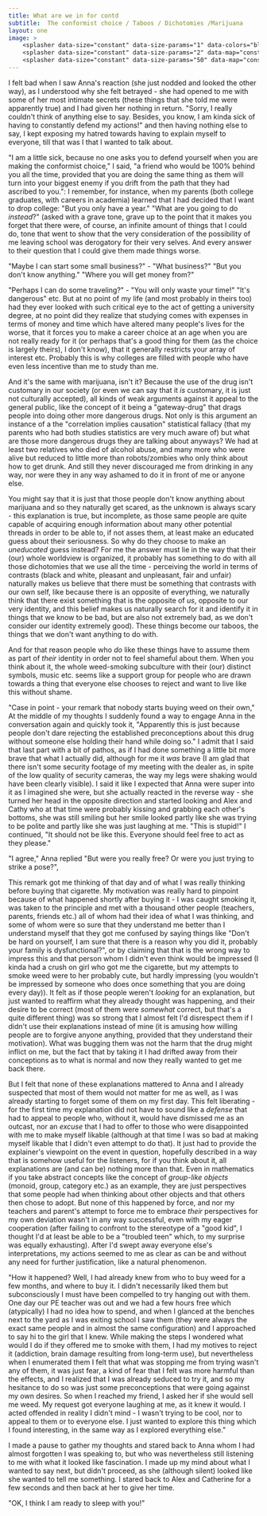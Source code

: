 ```yaml
---
title: What are we in for contd
subtitle:  The conformist choice / Taboos / Dichotomies /Marijuana
layout: one
image: >
    <splasher data-size="constant" data-size-params="1" data-colors="black" data-map="fractal" data-params="5"></splasher>
    <splasher data-size="constant" data-size-params="2" data-map="constant" data-params="100"></splasher>
    <splasher data-size="constant" data-size-params="50" data-map="constant" data-params="10000"></splasher>
---
```


I felt bad when I saw Anna's reaction (she just nodded and looked the other way), as I understood why she felt betrayed - she had opened to me with some of her most intimate secrets (these things that she told me were apparently true) and I had given her nothing in return.  <span class="voice-maxim">"Sorry, I really couldn't think of anything else to say. Besides, you know, I am kinda sick of having to constantly defend my actions!" </span>and then having nothing else to say, I kept exposing my hatred towards having to explain myself to everyone, till that was I that I wanted to talk about.

 <span class="voice-maxim">"I am a little sick, because no one asks you to defend yourself when you are making the conformist choice," </span>I said, <span class="voice-maxim"> "a friend who would be 100% behind you all the time, provided that you are doing the same thing as them will turn into your biggest enemy if you drift from the path that they had ascribed to you."</span>: I remember, for instance, when my parents (both college graduates, with careers in academia) learned that I had decided that I want to drop college:  <span class="voice-parent">"But you only have a year." </span> <span class="voice-parent">"What are you going to do *instead*?" </span>(asked with a grave tone, grave up to the point that it makes you forget that there were, of course, an infinite amount of things that I could do, tone that went to show that the very consideration of the possibility of me leaving school was derogatory for their very selves. And every answer to their question that I could give them made things worse.

 <span class="voice-maxim">"Maybe I can start some small business?" </span>-  <span class="voice-parent">"What business?" </span> <span class="voice-parent">"But you don't know anything." </span> <span class="voice-voice parent">"Where you will get money from?"  </span>

 <span class="voice-maxim">"Perhaps I can do some traveling?" </span>-  <span class="voice-parent">"You will only waste your time!" </span> <span class="voice-parent">"It's dangerous" </span>etc. But at no point of my life (and most probably in theirs too) had they ever looked with such critical eye to the act of getting a university degree, at no point did they realize that studying comes with expenses in terms of money and time which have altered many people's lives for the worse, that it forces you to make a career choice at an age when you are not really ready for it (or perhaps that's a good thing for them (as the choice is largely theirs), I don't know), that it generally restricts your array of interest etc. Probably this is why colleges are filled with people who have even less incentive than me to study than me.

And it's the same with marijuana, isn't it? Because the use of the drug isn't customary in our society (or even we can say that it *is* customary, it is just not culturally accepted), all kinds of weak arguments against it appeal to the general public, like the concept of it being a "gateway-drug" that drags people into doing other more dangerous drugs. Not only is this argument an instance of a the "correlation implies causation" statistical fallacy (that my parents who had both studies statistics are very much aware of) but what are those more dangerous drugs they are talking about anyways? We had at least two relatives who died of alcohol abuse, and many more who were alive but reduced to little more than robots/zombies who only think about how to get drunk. And still they never discouraged me from drinking in any way, nor were they in any way ashamed to do it in front of me or anyone else.

You might say that it is just that those people don't know anything about marijuana and so they naturally get scared, as the unknown is always scary - this explanation is true, but incomplete, as those same people are quite capable of acquiring enough information about many other potential threads in order to be able to, if not asses them, at least make an educated guess about their seriousness. So why do they choose to make an *uneducated* guess instead? For me the answer must lie in the way that their (our) whole worldview is organized, it probably has something to do with all those dichotomies that we use all the time - perceiving the world in terms of contrasts (black and white, pleasant and unpleasant, fair and unfair) naturally makes us believe that there must be something that contrasts with our own self, like because there is an opposite of everything, we naturally think that there exist something that is the opposite of *us*, opposite to our very identity, and this belief makes us naturally search for it and identify it in things that we know to be bad, but are also not extremely bad, as we don't consider our identity extremely good). These things become our taboos, the things that we don't want anything to do with. 

And for that reason people who *do* like these things have to assume them as part of *their* identity in order not to feel shameful about them. When you think about it, the whole weed-smoking subculture with their (our) distinct symbols, music etc. seems like a support group for people who are drawn towards a thing that everyone else chooses to reject and want to live like this without shame. 

 <span class="voice-maxim">"Case in point - your remark that nobody starts buying weed on their own," </span>At the middle of my thoughts I suddenly found a way to engage Anna in the conversation again and quickly took it,  <span class="voice-maxim">"Apparently this is just because people don't dare rejecting the established preconceptions about this drug without someone else holding their hand while doing so." </span>I admit that I said that last part with a bit of pathos, as if I had done something a little bit more brave that what I actually did, although for me it *was* brave (I am glad that there isn't some security footage of my meeting with the dealer as, in spite of the low quality of security cameras, the way my legs were shaking would have been clearly visible). I said it like I expected that Anna were super into it as I imagined she were, but she actually reacted in the reverse way - she turned her head in the opposite direction and started looking and Alex and Cathy who at that time were probably kissing and grabbing each other's bottoms, she was still smiling but her smile looked partly like she was trying to be polite and partly like she was just laughing at me. "This is stupid!" I continued, "It should not be like this. Everyone should feel free to act as they please."

 <span class="voice-anna">"I agree," </span>Anna replied <span class="voice-anna"> "But were you really free? Or were you just trying to strike a pose?"</span>,

This remark got me thinking of that day and of what I was really thinking before buying that cigarette. My motivation was really hard to pinpoint because of what happened shortly after buying it - I was caught smoking it, was taken to the principle and met with a thousand other people (teachers, parents, friends etc.) all of whom had their idea of what I was thinking, and some of whom were so sure that they understand me better than I understand myself that they got me confused by saying things like "Don't be hard on yourself, I am sure that there is a reason why you did it, probably your family is dysfunctional?", or by claiming that that is the wrong way to impress this and that person whom I didn't even think would be impressed (I kinda had a crush on girl who got me the cigarette, but my attempts to smoke weed were to her probably cute, but hardly impressing (you wouldn't be impressed by someone who does once something that you are doing every day)). It felt as if those people weren't *looking* for an explanation, but just wanted to reaffirm what they already thought was happening, and their desire to be correct (most of them were *somewhat* correct, but that's a quite different thing) was so strong that I almost felt I'd disrespect them if I didn't use their explanations instead of mine (it is amusing how willing people are to forgive anyone anything, provided that they understand their motivation). What was bugging them was not the harm that the drug might inflict on me, but the fact that by taking it I had drifted away from their conceptions as to what is normal and now they really wanted to get me back there.

But I felt that none of these explanations mattered to Anna and I already suspected that most of them would not matter for me as well, as I was already starting to forget some of them on my first day. This felt liberating - for the first time my explanation did not have to sound like a *defense* that had to appeal to people who, without it, would have dismissed me as an outcast, nor an *excuse* that I had to offer to those who were disappointed with me to make myself likable (although at that time I was so bad at making myself likable that I didn't even attempt to do that). It just had to provide the explainer's viewpoint on the event in question, hopefully described in a way that is somehow useful for the listeners, for if you think about it, all explanations are (and can be) nothing more than that. Even in mathematics if you take abstract concepts like the concept of *group-like objects* (monoid, group, category etc.) as an example, they are just perspectives that some people had when thinking about other objects and that others then chose to adopt. But none of this happened by force, and nor my teachers and parent's attempt to force me to embrace *their* perspectives for my own deviation wasn't in any way successful, even with my eager cooperation (after failing to confront to the stereotype of a "good kid", I thought I'd at least be able to be a "troubled teen" which, to my surprise was equally exhausting). After I'd swept away everyone else's interpretations, my actions seemed to me as clear as can be and without any need for further justification, like a natural phenomenon.

"How it happened? Well, I had already knew from who to buy weed for a few months, and where to buy it. I didn't necessarily liked them but subconsciously I must have been compelled to try hanging out with them. One day our PE teacher was out and we had a few hours free which  (atypically) I had no idea how to spend, and when I glanced at the benches next to the yard as I was exiting school I saw them (they were always the exact same people and in almost the same configuration) and I approached to say hi to the girl that I knew. While making the steps I wondered what would I do if they offered me to smoke with them, I had my motives to reject it (addiction, brain damage resulting from long-term use), but nevertheless when I enumerated them I felt that what was stopping me from trying wasn't any of them, it was just fear, a kind of fear that I felt was more harmful than the effects, and I realized that I was already seduced to try it, and so my hesitance to do so was just some preconceptions that were going against my own desires. So when I reached my friend, I asked her if she would sell me weed. My request got everyone laughing at me, as it knew it would. I acted offended in reality I didn't mind - I wasn't trying to be cool, nor to appeal to them or to everyone else. I just wanted to explore this thing which I found interesting, in the same way as I explored everything else."

I made a pause to gather my thoughts and stared back to Anna whom I had almost forgotten I was speaking to, but who was nevertheless still listening to me with what it looked like fascination. I made up my mind about what I wanted to say next, but didn't proceed, as she (although silent) looked like she wanted to tell me something. I stared back to Alex and Catherine for a few seconds and then back at her to give her time.

 <span class="voice-anna">"OK, I think I am ready to sleep with you!"</span>
